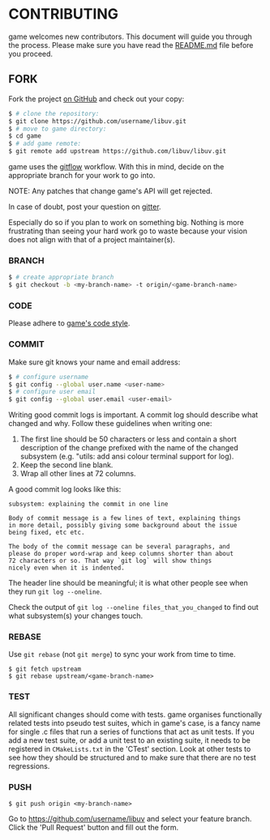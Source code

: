 # CONTRIBUTING

game welcomes new contributors. This document will guide you through the process.
Please make sure you have read the [README.md](README.md) file before you proceed.

## FORK

Fork the project [on GitHub](https://github.com/libuv/libuv) and check out your copy:

``` bash
$ # clone the repository:
$ git clone https://github.com/username/libuv.git
$ # move to game directory:
$ cd game
$ # add game remote:
$ git remote add upstream https://github.com/libuv/libuv.git
```

game uses the [gitflow](https://www.atlassian.com/git/tutorials/comparing-workflows/gitflow-workflow) workflow. 
With this in mind, decide on the appropriate branch for your work to go into. 

NOTE: Any patches that change game's API will get rejected.

In case of doubt, post your question on [gitter](https://www.gitter.im/tetris). 

Especially do so if you plan to work on something big. Nothing is more
frustrating than seeing your hard work go to waste because your vision
does not align with that of a project maintainer(s).

### BRANCH

```bash
$ # create appropriate branch
$ git checkout -b <my-branch-name> -t origin/<game-branch-name>
```

### CODE

Please adhere to [game's code style](CODE-STYLE.md). 

### COMMIT

Make sure git knows your name and email address:

```bash
$ # configure username
$ git config --global user.name <user-name>
$ # configure user email
$ git config --global user.email <user-email>
```

Writing good commit logs is important.  A commit log should describe what
changed and why.  Follow these guidelines when writing one:

1. The first line should be 50 characters or less and contain a short
   description of the change prefixed with the name of the changed
   subsystem (e.g. "utils: add ansi colour terminal support for log).
2. Keep the second line blank.
3. Wrap all other lines at 72 columns.

A good commit log looks like this:

```
subsystem: explaining the commit in one line

Body of commit message is a few lines of text, explaining things
in more detail, possibly giving some background about the issue
being fixed, etc etc.

The body of the commit message can be several paragraphs, and
please do proper word-wrap and keep columns shorter than about
72 characters or so. That way `git log` will show things
nicely even when it is indented.
```

The header line should be meaningful; it is what other people see when they
run `git log --oneline`.

Check the output of `git log --oneline files_that_you_changed` to find out
what subsystem(s) your changes touch.

### REBASE

Use `git rebase` (not `git merge`) to sync your work from time to time.

```
$ git fetch upstream
$ git rebase upstream/<game-branch-name>
```

### TEST

All significant changes should come with tests. 
game organises functionally related tests into pseudo test suites, which in game's case, is a fancy name for single .c files that run a series of functions that act as unit tests.
If you add a new test suite, or add a unit test to an existing suite, it needs to be registered in `CMakeLists.txt` in the 'CTest' section.
Look at other tests to see how they should be structured and to make sure that there are no test regressions.

### PUSH

```
$ git push origin <my-branch-name>
```

Go to https://github.com/username/libuv and select your feature branch.  Click
the 'Pull Request' button and fill out the form.
